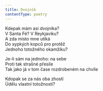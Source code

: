 ```yaml
---
title: Dvojník
contentType: poetry
---
```


<section>

Kdepak mám asi dvojníka?  
V Santa Fé? V Reykjaviku?  
A zda místo mne utíká  
Do sypkých kopců pro protěž  
Jednoho totožného okamžiku?

</section>

<section>

Je-li sám na jednoho: na sebe  
Proti tak strašné přesile  
Tak jako já v tom čase rozdrobeném na chvíle

</section>

<section>

Kdopak se za nás oba zhostí  
Údělu vlastní totožnosti?

</section>
